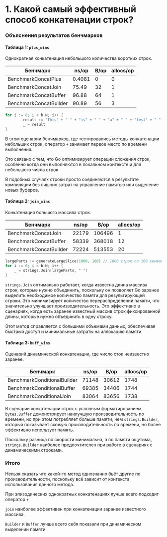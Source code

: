 # 1. Какой самый эффективный способ конкатенации строк?

### Объяснения результатов бенчмарков

#### Таблица 1: `plus_wins` 

Однократная конкатенация небольшого количества коротких строк.

| Бенчмарк               | ns/op  | B/op  | allocs/op |
|------------------------|--------|-------|-----------|
| BenchmarkConcatPlus    | 0.4081 | 0     | 0         |
| BenchmarkConcatJoin    | 75.49  | 32    | 1         |
| BenchmarkConcatBuffer  | 96.88  | 64    | 1         |
| BenchmarkConcatBuilder | 90.89  | 56    | 3         |

```go
for i := 0; i < b.N; i++ {
		result := "This" + " " + "is" + " " + "a" + " " + "test" + " " + "of" + " " + "the" + " " + "buffer."
		_ = result
}
```
В этом сценарии бенчмарков, где тестировались методы конкатенации небольших строк, оператор `+` занимает первое место по времени выполнения. 

Это связано с тем, что Go оптимизирует операции сложения строк, особенно когда они выполняются в локальном контексте и для небольшого числа строк. 

В подобных случаях строки просто соединяются в результате компиляции без лишних затрат на управление памятью или выделение новых буферов.

#### Таблица 2: `join_wins`

Конкатенация большого массива строк.

| Бенчмарк               | ns/op     | B/op      | allocs/op |
|------------------------|-----------|-----------|-----------|
| BenchmarkConcatJoin    | 22179     | 106496    | 1         |
| BenchmarkConcatBuffer  | 58339     | 368018    | 12        |
| BenchmarkConcatBuilder | 72224     | 513553    | 20        |

```go
largeParts := generateLargeSlice(1000, 100) // 1000 строк по 100 символов
for i := 0; i < b.N; i++ {
    _ = strings.Join(largeParts, " ")
}
```
`strings.Join` оптимально работает, когда известна длина массива строк, которые нужно объединить, поскольку он позволяет Go заранее выделить необходимое количество памяти для результирующей строки. Это минимизирует количество перераспределений памяти, что значительно улучшает производительность. Это эффективно в сценариях, когда есть заранее известный массив строк фиксированной длины, которые нужно объединить в одну строку. 

Этот метод справляется с большими объемами данных, обеспечивая быстрый доступ и минимальные затраты на аллокацию памяти.

#### Таблица 3: `buff_wins`

Сценарий динамической конкатенации, где число сток неизвестно заранее.

| Бенчмарк                       | ns/op  | B/op  | allocs/op |
|--------------------------------|--------|-------|-----------|
| BenchmarkConditionalBuilder    | 71148  | 30612 | 1748      |
| BenchmarkConditionalBuffer     | 69385  | 34406 | 1744      |
| BenchmarkConditionalJoin       | 83064  | 83656 | 1738      |

В сценарии конкатенации строк с условным форматированием, `bytes.Buffer` демонстрирует наилучшую производительность по времени, но при этом потребляет больше памяти, чем `strings.Builder`, который показывает схожую производительность по времени, но более эффективно использует память.

Поскольку разница по скорости минимальна, а по памяти ощутима, `strings.Builder` наиболее предпочтителен при работе в сценариях с динамическими строками.

### Итого

Нельзя сказать что какой-то метод однозначно бьёт другие по производительности, поскольку всё зависит от контекста использования данного метода.

При эпизодических однократных конкатенациях лучше всего подходит оператор `+`

`join` наиболее эффективен при конкатенации заранее известного массива.

`Builder` и `Buffer` лучше всего себя показали при динамическом выделении памяти.

